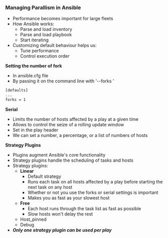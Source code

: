 ### Managing Parallism in Ansible
- Performance becomes important for large fleets
- How Ansible works:
    - Parse and load inventory
    - Parse and load playbook
    - Start iterating
- Customizing default behaviour helps us:
    - Tune performance
    - Control execution order

**Setting the number of fork**
- In ansible.cfg file
- By passing it on the command line with '--forks <FORKS>'
```bash
[defaults]
...
forks = 1
```

**Serial**
- Limits the number of hosts affected by a play at a given time
- Allows to control the seize of a rolling update window
- Set in the play header
- We can set a number, a percentage, or a list of numbers of hosts

**Strategy Plugins**
- Plugins augment Ansible's core functionality
- Strategy plugins handle the scheduling of tasks and hosts
- Strategy plugins:
    - __Linear__
        - Default strategy
        - Runs each task on all hosts affected by a play before starting the next task on any host
        - Whether or not you use the forks or serial settings is important
        - Makes you as fast as your slowest host
    - __Free__
        - Each host runs through the task list as fast as possible
        - Slow hosts won't delay the rest
    - Host_pinned
    - Debug
- ***Only one strategy plugin can be used per play***

